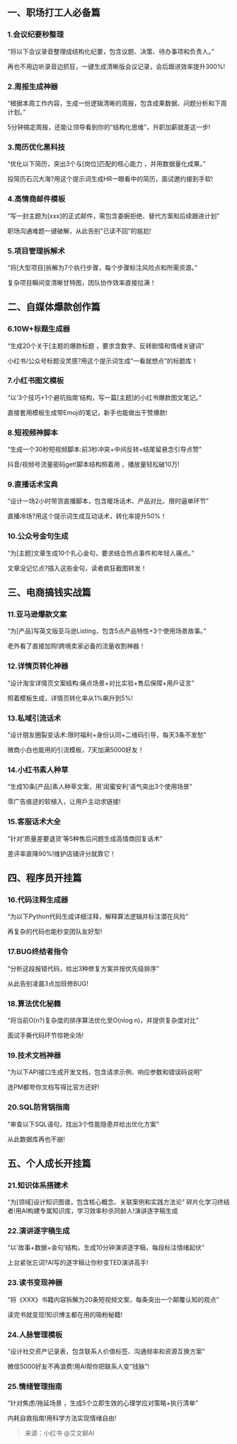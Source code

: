 ## 一、职场打工人必备篇

### 1.会议纪要秒整理

“将以下会议录音整理成结构化纪要，包含议题、决策、待办事项和负责人。”

再也不用边听录音边抓狂，一键生成清晰版会议记录，会后跟进效率提升300%!

### 2.周报生成神器

“根据本周工作内容，生成一份逻辑清晰的周报，包含成果数据、问题分析和下周计划。”

5分钟搞定周报，还能让领导看到你的“结构化思维”，升职加薪就差这一步!

### 3.简历优化黑科技

“优化以下简历，突出3个与[岗位]匹配的核心能力 ，并用数据量化成果。”

投简历石沉大海?用这个提示词生成HR一眼看中的简历，面试邀约接到手软!

### 4.高情商邮件模板

“写一封主题为[xxx]的正式邮件，需包含委婉拒绝、替代方案和后续跟进计划”

职场沟通难题一键破解，从此告别"已读不回”的尴尬!

### 5.项目管理拆解术

“将[大型项目]拆解为7个执行步骤，每个步骤标注风险点和所需资源。”

复杂项目瞬间变清晰甘特图，团队协作效率直接拉满！

## 二、自媒体爆款创作篇

### 6.10W+标题生成器

“生成20个关于[主题的爆款标题 ，要求含数字、反转剧情和情绪关键词”

小红书/公众号标题没灵感?用这个提示词生成“一看就想点”的标题库！

### 7.小红书图文模板

“以'3个技巧+1个避坑指南’结构，写一篇[主题]的小红书爆款图文笔记。”

直接套用模板生成带Emoji的笔记，新手也能做出干赞爆款!

### 8.短视频神脚本

“生成一个30秒短视频脚本:前3秒冲突+中间反转+结尾留悬念引导点赞”

抖音/视频号流量密码get!脚本结构照着用 ，播放量轻松破10万!

### 9.直播话术宝典

“设计一场2小时带货直播脚本，包含暖场话术、产品对比、限时逼单环节”

直播冷场?用这个提示词生成互动话术，转化率提升50%！

### 10.公众号金句生成

“为[主题]文章生成10个扎心金句，要求结合热点事件和年轻人痛点。”

文章没记忆点?插入这些金句，读者疯狂截图转发！

## 三、电商搞钱实战篇

### 11.亚马逊爆款文案

“为[产品]写英文版亚马逊Listing，包含5点产品特性+3个使用场景故事。”

老外看了直接加购!跨境卖家必备的流量收割神器！

### 12.详情页转化神器

“设计淘宝详情页文案结构:痛点场景+对比实验+售后保障+用戶证言”

照着模板生成，详情页转化率从1%飙升到5%!

### 13.私域引流话术

“设计朋友圈裂变话术:限时福利+身份认同+二维码引导，每天3条不发愁”

微商小白也能用的引流模板，7天加满5000好友！

### 14.小红书素人种草

“生成10条[产品]素人种草文案，用'闺蜜安利’语气突出3个使用场景”

零广告痕迹的软植入，让用戶主动求链接!

### 15.客服话术大全

“针对'质量差要退货’等5种售后问题生成高情商回复话术”

差评率直降90%!维护店铺评分就靠它！

## 四、程序员开挂篇

### 16.代码注释生成器

“为以下Python代码生成详细注释，解释算法逻辑并标注潜在风险”

再复杂的代码也能秒变团队友好型!

### 17.BUG终结者指令

“分析这段报错代码，给出3种修复方案并按优先级排序”

从此告别凌晨3点加班修BUG!

### 18.算法优化秘籍

“将当前O(n?)复杂度的排序算法优化至O(nlog n)，并提供复杂度对比”

面试手撕代码环节惊艳全场!

### 19.技术文档神器

“为以下API接口生成开发文档，包含请求示例、响应参数和错误码说明”

连PM都夸你文档写得比官方还好!

### 20.SQL防背锅指南

“审查以下SQL语句，找出3个性能隐患并给出优化方案”

从此数据库再也不崩!

## 五、个人成长开挂篇

### 21.知识体系搭建术

“为[领域]设计知识图谱，包含核心概念、关联案例和实践方法论”
碎片化学习终结者!用AI构建专属知识库，学习效率秒杀同龄人!演讲逐字稿生成

### 22.演讲逐字稿生成

“以'故事+数据+金句’结构，生成10分钟演讲逐字稿，每段标注情绪起伏”

上台紧张忘词?AI写的逐字稿让你秒变TED演讲高手!

### 23.读书变现神器

“将《XXX》书籍内容拆解为20条短视频文案，每条突出一个颠覆认知的观点”

读完书就变现!知识博主都在用的吸粉秘籍!

### 24.人脉管理模板

“设计社交资产记录表，包含联系人价值标签、沟通频率和资源互换方案”

微信5000好友不再浪费!用AI帮你把联系人变“钱脉”!

### 25.情绪管理指南

“针对焦虑/拖延场景 ，生成5个立即生效的心理学应对策略+执行清单”

内耗自救指南!用科学方法实现情绪自由!



> 来源：小红书 @艾文聊AI